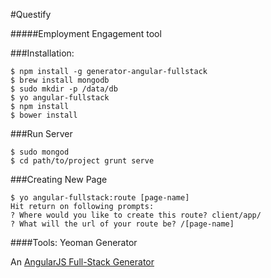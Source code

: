#Questify

#####Employment Engagement tool


###Installation:

	$ npm install -g generator-angular-fullstack
	$ brew install mongodb
	$ sudo mkdir -p /data/db
	$ yo angular-fullstack
	$ npm install
	$ bower install
	
###Run Server

	$ sudo mongod
	$ cd path/to/project grunt serve
	
###Creating New Page

	$ yo angular-fullstack:route [page-name]
	Hit return on following prompts:
	? Where would you like to create this route? client/app/
	? What will the url of your route be? /[page-name]
	
####Tools:
Yeoman Generator

An [AngularJS Full-Stack Generator](https://github.com/DaftMonk/generator-angular-fullstack "Yoeman Generator")